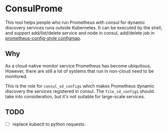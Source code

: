 # ConsulProme
This tool helps people who run Prometheus with consul for dynamic discovery services runs outside Kubernetes.
It can be executed by the shell, and support add/list/delete service and node in consul, add/delete job in [prometheus-config-style
configmap](deploy/prometheus/master.yaml).

## Why
As a cloud-native monitor service Prometheus has become ubiquitous,
However, there are still a lot of systems that run in non-cloud need to be monitored.

This is the role for `consul_sd_configs` which makes Prometheus dynamic discovery the services registered in
consul. The `file_sd_configs` should take into consideration, but it's not suitable for large-scale services.


## TODO
- [ ] replace kubectl to python requests.